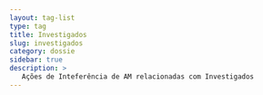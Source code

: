 ```yaml
---
layout: tag-list
type: tag
title: Investigados
slug: investigados
category: dossie
sidebar: true
description: >
   Ações de Inteferência de AM relacionadas com Investigados
---
```

